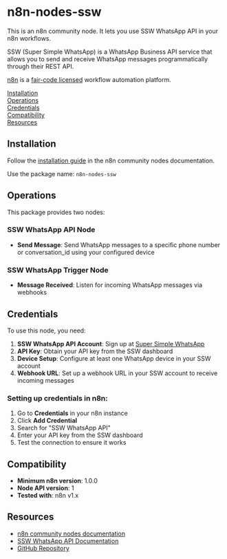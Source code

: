 # n8n-nodes-ssw

This is an n8n community node. It lets you use SSW WhatsApp API in your n8n workflows.

SSW (Super Simple WhatsApp) is a WhatsApp Business API service that allows you to send and receive WhatsApp messages programmatically through their REST API.

[n8n](https://n8n.io/) is a [fair-code licensed](https://docs.n8n.io/reference/license/) workflow automation platform.

[Installation](#installation)  
[Operations](#operations)  
[Credentials](#credentials)  
[Compatibility](#compatibility)  
[Resources](#resources)  

## Installation

Follow the [installation guide](https://docs.n8n.io/integrations/community-nodes/installation/) in the n8n community nodes documentation.

Use the package name: `n8n-nodes-ssw`

## Operations

This package provides two nodes:

### SSW WhatsApp API Node
- **Send Message**: Send WhatsApp messages to a specific phone number or conversation_id using your configured device

### SSW WhatsApp Trigger Node
- **Message Received**: Listen for incoming WhatsApp messages via webhooks

## Credentials

To use this node, you need:

1. **SSW WhatsApp API Account**: Sign up at [Super Simple WhatsApp](https://supersimplewhats.com)
2. **API Key**: Obtain your API key from the SSW dashboard
3. **Device Setup**: Configure at least one WhatsApp device in your SSW account
4. **Webhook URL**: Set up a webhook URL in your SSW account to receive incoming messages

### Setting up credentials in n8n:
1. Go to **Credentials** in your n8n instance
2. Click **Add Credential** 
3. Search for "SSW WhatsApp API"
4. Enter your API key from the SSW dashboard
5. Test the connection to ensure it works

## Compatibility

- **Minimum n8n version**: 1.0.0
- **Node API version**: 1
- **Tested with**: n8n v1.x

## Resources

* [n8n community nodes documentation](https://docs.n8n.io/integrations/#community-nodes)
* [SSW WhatsApp API Documentation](https://supersimplewhats.com/)
* [GitHub Repository](https://github.com/super-simple-whats/n8n-nodes-ssw)